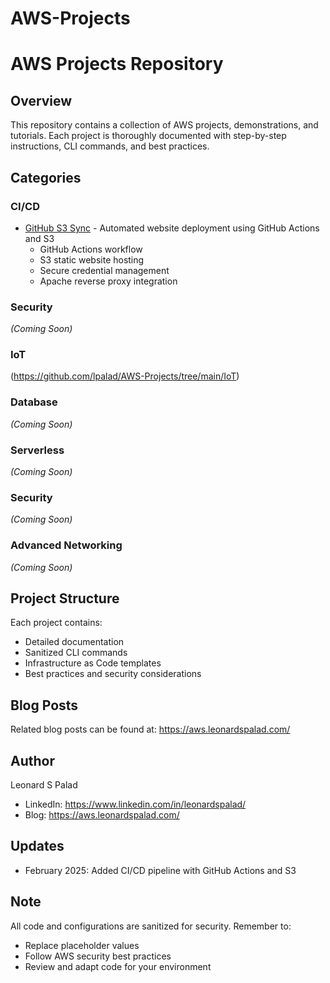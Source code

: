 # AWS-Projects

# AWS Projects Repository

## Overview
This repository contains a collection of AWS projects, demonstrations, and tutorials. Each project is thoroughly documented with step-by-step instructions, CLI commands, and best practices.

## Categories

### CI/CD
- [GitHub S3 Sync](./CI-CD/github-s3-sync/) - Automated website deployment using GitHub Actions and S3
  - GitHub Actions workflow
  - S3 static website hosting
  - Secure credential management
  - Apache reverse proxy integration

### Security
*(Coming Soon)*

### IoT
(https://github.com/lpalad/AWS-Projects/tree/main/IoT)

### Database
*(Coming Soon)*

### Serverless
*(Coming Soon)*

### Security
*(Coming Soon)*

### Advanced Networking
*(Coming Soon)*


## Project Structure
Each project contains:
- Detailed documentation
- Sanitized CLI commands
- Infrastructure as Code templates
- Best practices and security considerations

## Blog Posts
Related blog posts can be found at: https://aws.leonardspalad.com/

## Author
Leonard S Palad
- LinkedIn: https://www.linkedin.com/in/leonardspalad/
- Blog: https://aws.leonardspalad.com/

## Updates
- February 2025: Added CI/CD pipeline with GitHub Actions and S3

## Note
All code and configurations are sanitized for security. Remember to:
- Replace placeholder values
- Follow AWS security best practices
- Review and adapt code for your environment
